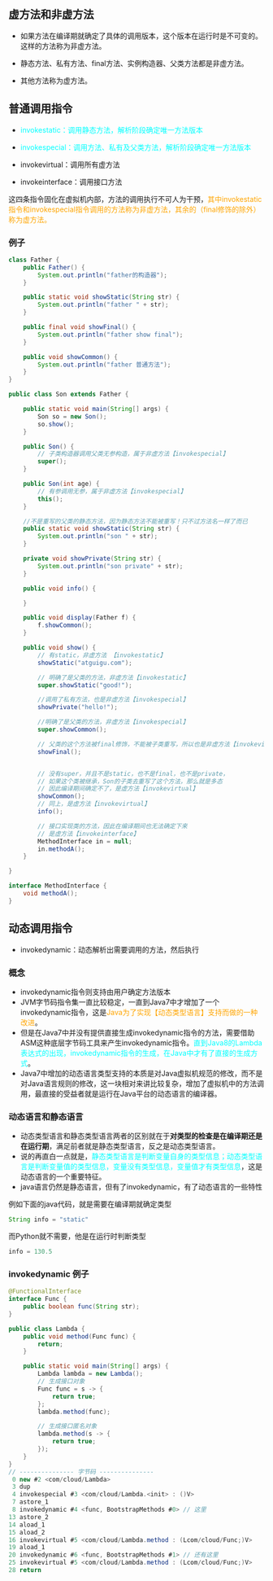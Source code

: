 ## 虚方法和非虚方法

* 如果方法在编译期就确定了具体的调用版本，这个版本在运行时是不可变的。这样的方法称为非虚方法。

* 静态方法、私有方法、final方法、实例构造器、父类方法都是非虚方法。
* 其他方法称为虚方法。



## 普通调用指令

- <font color="cyan">invokestatic：调用静态方法，解析阶段确定唯一方法版本</font>

- <font color="cyan">invokespecial：调用方法、私有及父类方法，解析阶段确定唯一方法版本</font>

- invokevirtual：调用所有虚方法

- invokeinterface：调用接口方法

这四条指令固化在虚拟机内部，方法的调用执行不可人为干预，<font color="orange">其中invokestatic指令和invokespecial指令调用的方法称为非虚方法，其余的（final修饰的除外）称为虚方法。</font>

### 例子

```java
class Father {
    public Father() {
        System.out.println("father的构造器");
    }

    public static void showStatic(String str) {
        System.out.println("father " + str);
    }

    public final void showFinal() {
        System.out.println("father show final");
    }

    public void showCommon() {
        System.out.println("father 普通方法");
    }
}

public class Son extends Father {

    public static void main(String[] args) {
        Son so = new Son();
        so.show();
    }

    public Son() {
        // 子类构造器调用父类无参构造，属于非虚方法【invokespecial】
        super();
    }

    public Son(int age) {
        // 有参调用无参，属于非虚方法【invokespecial】
        this();
    }

    //不是重写的父类的静态方法，因为静态方法不能被重写！只不过方法名一样了而已
    public static void showStatic(String str) {
        System.out.println("son " + str);
    }

    private void showPrivate(String str) {
        System.out.println("son private" + str);
    }

    public void info() {

    }

    public void display(Father f) {
        f.showCommon();
    }

    public void show() {
        // 有static，非虚方法 【invokestatic】
        showStatic("atguigu.com");

        // 明确了是父类的方法，非虚方法【invokestatic】
        super.showStatic("good!");

        //调用了私有方法，也是非虚方法【invokespecial】
        showPrivate("hello!");

        //明确了是父类的方法，非虚方法【invokespecial】
        super.showCommon();

        // 父类的这个方法被final修饰，不能被子类重写，所以也是非虚方法【invokevirtual】
        showFinal();


        // 没有super，并且不是static，也不是final，也不是private，
        // 如果这个类被继承，Son的子类去重写了这个方法，那么就是多态
        // 因此编译期间确定不了，是虚方法【invokevirtual】
        showCommon();
        // 同上，是虚方法【invokevirtual】
        info();

        // 接口实现类的方法，因此在编译期间也无法确定下来
        // 是虚方法【invokeinterface】
        MethodInterface in = null;
        in.methodA();
    }

}

interface MethodInterface {
    void methodA();
}
```



## 动态调用指令

* invokedynamic：动态解析出需要调用的方法，然后执行

### 概念

* invokedynamic指令则支持由用户确定方法版本
* JVM字节码指令集一直比较稳定，一直到Java7中才增加了一个invokedynamic指令，这是<font color="orange">Java为了实现【动态类型语言】支持而做的一种改进</font>。
* 但是在Java7中并没有提供直接生成invokedynamic指令的方法，需要借助ASM这种底层字节码工具来产生invokedynamic指令。<font color="cyan">直到Java8的Lambda表达式的出现，invokedynamic指令的生成，在Java中才有了直接的生成方式</font>。
* Java7中增加的动态语言类型支持的本质是对Java虚拟机规范的修改，而不是对Java语言规则的修改，这一块相对来讲比较复杂，增加了虚拟机中的方法调用，最直接的受益者就是运行在Java平台的动态语言的编译器。

### 动态语言和静态语言

* 动态类型语言和静态类型语言两者的区别就在于**对类型的检查是在编译期还是在运行期**，满足前者就是静态类型语言，反之是动态类型语言。
* 说的再直白一点就是，<font color="cyan">静态类型语言是判断变量自身的类型信息；动态类型语言是判断变量值的类型信息，变量没有类型信息，变量值才有类型信息</font>，这是动态语言的一个重要特征。
* java语言仍然是静态语言，但有了invokedynamic，有了动态语言的一些特性

例如下面的java代码，就是需要在编译期就确定类型

```java
String info = "static"
```

而Python就不需要，他是在运行时判断类型

```python
info = 130.5
```

### invokedynamic 例子

```java
@FunctionalInterface
interface Func {
    public boolean func(String str);
}

public class Lambda {
    public void method(Func func) {
        return;
    }

    public static void main(String[] args) {
        Lambda lambda = new Lambda();
        // 生成接口对象
        Func func = s -> {
            return true;
        };
        lambda.method(func);

        // 生成接口匿名对象
        lambda.method(s -> {
            return true;
        });
    }
}
// --------------- 字节码 ---------------
 0 new #2 <com/cloud/Lambda>
 3 dup
 4 invokespecial #3 <com/cloud/Lambda.<init> : ()V>
 7 astore_1
 8 invokedynamic #4 <func, BootstrapMethods #0> // 这里
13 astore_2
14 aload_1
15 aload_2
16 invokevirtual #5 <com/cloud/Lambda.method : (Lcom/cloud/Func;)V>
19 aload_1
20 invokedynamic #6 <func, BootstrapMethods #1> // 还有这里
25 invokevirtual #5 <com/cloud/Lambda.method : (Lcom/cloud/Func;)V>
28 return
```

